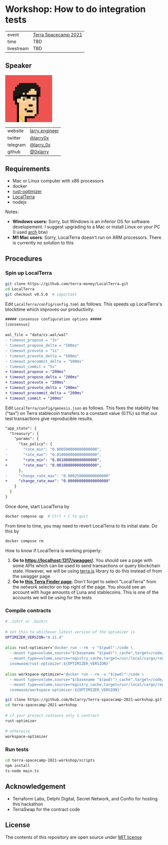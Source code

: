 # Workshop: How to do integration tests

<table>
<tbody>
  <tr>
    <td>event</td>
    <td>
      <a href="https://eventornado.com/event/terra-spacecamp#home" target="_blank" rel="noopener noreferrer">Terra Spacecamp 2021</a>
    </td>
  </tr>
  <tr>
    <td>time</td>
    <td>TBD</td>
  </tr>
  <tr>
    <td>livestream</td>
    <td>TBD</td>
  </tr>
</tbody>
</table>

## Speaker

<a href="https://www.youtube.com/watch?v=dQw4w9WgXcQ">
  <img src="./larry.png" width="150" height="150"></img>
</a>

<table>
<tbody>
  <tr>
    <td>website</td>
    <td><a href="https://larry.engineer/" target="_blank" rel="noopener noreferrer">larry.engineer</a></td>
  </tr>
  <tr>
    <td>twitter</td>
    <td><a href="https://twitter.com/larry0x" target="_blank" rel="noopener noreferrer">@larry0x</a></td>
  </tr>
  <tr>
    <td>telegram</td>
    <td><a href="https://t.me/larry_0x" target="_blank" rel="noopener noreferrer">@larry_0x</a></td>
  </tr>
  <tr>
    <td>github</td>
    <td><a href="https://github.com/0xlarry" target="_blank" rel="noopener noreferrer">@0xlarry</a></td>
  </tr>
</tbody>
</table>

## Requirements

- Mac or Linux computer with x86 processors
- docker
- [rust-optimizer](https://github.com/CosmWasm/rust-optimizer)
- [LocalTerra](https://github.com/terra-money/LocalTerra)
- nodejs

Notes:

- **Windows users:** Sorry, but Windows is an inferior OS for software developement. I suggest upgrading to a Mac or install Linux on your PC (I used [arch](https://wiki.archlinux.org/title/installation_guide) btw)
- **M1 Mac users**: Sorry, LocalTerra doesn't run on ARM processors. There is currently no solution to this

## Procedures

### Spin up LocalTerra

```bash
git clone https://github.com/terra-money/LocalTerra.git
cd LocalTerra
git checkout v0.5.0  # important
```

Edit `LocalTerra/config/config.toml` as follows. This speeds up LocalTerra's blocktime which improves our productivity.

```diff
##### consensus configuration options #####
[consensus]

wal_file = "data/cs.wal/wal"
- timeout_propose = "3s"
- timeout_propose_delta = "500ms"
- timeout_prevote = "1s"
- timeout_prevote_delta = "500ms"
- timeout_precommit_delta = "500ms"
- timeout_commit = "5s"
+ timeout_propose = "200ms"
+ timeout_propose_delta = "200ms"
+ timeout_prevote = "200ms"
+ timeout_prevote_delta = "200ms"
+ timeout_precommit_delta = "200ms"
+ timeout_commit = "200ms"
```

Edit `LocalTerra/config/genesis.json` as follows. This fixes the stability fee ("tax") on Terra stablecoin transfers to a constant value (0.1%) so that our test transactions give reproducible results.

```diff
"app_state": {
  "treasury": {
    "params": {
      "tax_policy": {
-       "rate_min": "0.000500000000000000",
-       "rate_max": "0.010000000000000000",
+       "rate_min": "0.001000000000000000",
+       "rate_max": "0.001000000000000000",
      },
-     "change_rate_max": "0.000250000000000000"
+     "change_rate_max": "0.000000000000000000"
    }
  }
}
```

Once done, start LocalTerra by

```bash
docker compose up  # Ctrl + C to quit
```

From time to time, you may need to revert LocalTerra to its initial state. Do this by

```bash
docker compose rm
```

How to know if LocalTerra is working properly:

1. **Go to [https://localhost:1317/swagger/](http://localhost:1317/swagger/).** You should see a page with some APIs which can be used to send transactions or query blockchain state. However, we will be using [terra.js]() library to do this instead of from the swagger page
2. **Go to [this Terra Finder page](https://finder.terra.money/localterra/address/terra1x46rqay4d3cssq8gxxvqz8xt6nwlz4td20k38v).** Don't forget to select "LocalTerra" from the network selector on top right of the page. You should see an account with huge amounts of Luna and stablecoins. This is one of the accounts we will be using for the tests

### Compile contracts

```bash
# .zshrc or .bashrc

# set this to whichever latest version of the optimizer is
OPTIMIZER_VERSION="0.11.4"

alias rust-optimizer='docker run --rm -v "$(pwd)":/code \
  --mount type=volume,source="$(basename "$(pwd)")_cache",target=/code/target \
  --mount type=volume,source=registry_cache,target=/usr/local/cargo/registry \
  cosmwasm/rust-optimizer:${OPTIMIZER_VERSION}'

alias workspace-optimizer='docker run --rm -v "$(pwd)":/code \
  --mount type=volume,source="$(basename "$(pwd)")_cache",target=/code/target \
  --mount type=volume,source=registry_cache,target=/usr/local/cargo/registry \
  cosmwasm/workspace-optimizer:${OPTIMIZER_VERSION}'
```

```bash
git clone https://github.com/0xlarry/terra-spacecamp-2021-workshop.git
cd terra-spacecamp-2021-workshop

# if your project contains only 1 contract
rust-optimizer

# otherwise
workspace-optimizer
```

### Run tests

```bash
cd terra-spacecamp-2021-workshop/scripts
npm install
ts-node main.ts
```

## Acknowledgement

- Terraform Labs, Delphi Digital, Secret Network, and Confio for hosting this hackathon
- TerraSwap for the contract code

## License

The contents of this repository are open source under [MIT license](https://opensource.org/licenses/MIT)
